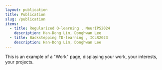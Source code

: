 ```yaml
---
layout: publication
title: Publication
slug: /publication
items:
  - title: Regularized Q-learning , NeurIPS2024
    description: Han-Dong Lim, Donghwan Lee
  - title: Backstepping TD-learning , ICLR2023
    description: Han-Dong Lim, Donghwan Lee
---
```


This is an example of a "Work" page, displaying your work, your interests, your projects.
<br />
<br />
